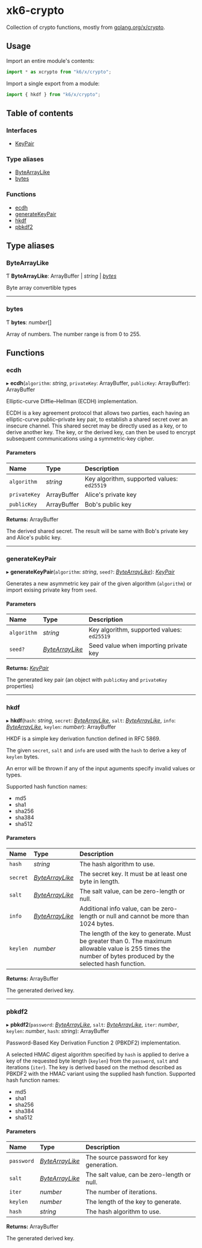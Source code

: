 # xk6-crypto

Collection of crypto functions, mostly from [golang.org/x/crypto](https://pkg.go.dev/golang.org/x/crypto).

## Usage

Import an entire module's contents:
```JavaScript
import * as xcrypto from "k6/x/crypto";
```

Import a single export from a module:
```JavaScript
import { hkdf } from "k6/x/crypto";
```

## Table of contents

### Interfaces

- [KeyPair](interfaces/keypair.md)

### Type aliases

- [ByteArrayLike](README.md#bytearraylike)
- [bytes](README.md#bytes)

### Functions

- [ecdh](README.md#ecdh)
- [generateKeyPair](README.md#generatekeypair)
- [hkdf](README.md#hkdf)
- [pbkdf2](README.md#pbkdf2)

## Type aliases

### ByteArrayLike

Ƭ **ByteArrayLike**: ArrayBuffer \| *string* \| [*bytes*](README.md#bytes)

Byte array convertible types

___

### bytes

Ƭ **bytes**: *number*[]

Array of numbers. The number range is from 0 to 255.

## Functions

### ecdh

▸ **ecdh**(`algorithm`: *string*, `privateKey`: ArrayBuffer, `publicKey`: ArrayBuffer): ArrayBuffer

Elliptic-curve Diffie–Hellman (ECDH) implementation.

ECDH is a key agreement protocol that allows two parties, each having an elliptic-curve
public–private key pair, to establish a shared secret over an insecure channel.
This shared secret may be directly used as a key, or to derive another key.
The key, or the derived key, can then be used to encrypt subsequent communications using a symmetric-key cipher.

#### Parameters

| Name | Type | Description |
| :------ | :------ | :------ |
| `algorithm` | *string* | Key algorithm, supported values: `ed25519` |
| `privateKey` | ArrayBuffer | Alice's private key |
| `publicKey` | ArrayBuffer | Bob's public key |

**Returns:** ArrayBuffer

The derived shared secret. The result will be same with Bob's private key and Alice's public key.

___

### generateKeyPair

▸ **generateKeyPair**(`algorithm`: *string*, `seed?`: [*ByteArrayLike*](README.md#bytearraylike)): [*KeyPair*](interfaces/keypair.md)

Generates a new asymmetric key pair of the given algorithm (`algorithm`) or import exising private key from `seed`.

#### Parameters

| Name | Type | Description |
| :------ | :------ | :------ |
| `algorithm` | *string* | Key algorithm, supported values: `ed25519` |
| `seed?` | [*ByteArrayLike*](README.md#bytearraylike) | Seed value when importing private key |

**Returns:** [*KeyPair*](interfaces/keypair.md)

The generated key pair (an object with `publicKey` and `privateKey` properties)

___

### hkdf

▸ **hkdf**(`hash`: *string*, `secret`: [*ByteArrayLike*](README.md#bytearraylike), `salt`: [*ByteArrayLike*](README.md#bytearraylike), `info`: [*ByteArrayLike*](README.md#bytearraylike), `keylen`: *number*): ArrayBuffer

HKDF is a simple key derivation function defined in RFC 5869.

The given `secret`, `salt` and `info` are used with the `hash` to derive a key of `keylen` bytes.

An error will be thrown if any of the input aguments specify invalid values or types.

Supported hash function names:
 - md5
 - sha1
 - sha256
 - sha384
 - sha512

#### Parameters

| Name | Type | Description |
| :------ | :------ | :------ |
| `hash` | *string* | The hash algorithm to use. |
| `secret` | [*ByteArrayLike*](README.md#bytearraylike) | The secret key. It must be at least one byte in length. |
| `salt` | [*ByteArrayLike*](README.md#bytearraylike) | The salt value, can be zero-length or null. |
| `info` | [*ByteArrayLike*](README.md#bytearraylike) | Additional info value, can be zero-length or null and cannot be more than 1024 bytes. |
| `keylen` | *number* | The length of the key to generate. Must be greater than 0. The maximum allowable value is 255 times the number of bytes produced by the selected hash function. |

**Returns:** ArrayBuffer

The generated derived key.

___

### pbkdf2

▸ **pbkdf2**(`password`: [*ByteArrayLike*](README.md#bytearraylike), `salt`: [*ByteArrayLike*](README.md#bytearraylike), `iter`: *number*, `keylen`: *number*, `hash`: *string*): ArrayBuffer

Password-Based Key Derivation Function 2 (PBKDF2) implementation.

A selected HMAC digest algorithm specified by `hash` is applied to derive a key of the requested
byte length (`keylen`) from the `password`, `salt` and iterations (`iter`).
The key is derived based on the method described as PBKDF2 with the HMAC variant using the supplied hash function.
Supported hash function names:
 - md5
 - sha1
 - sha256
 - sha384
 - sha512

#### Parameters

| Name | Type | Description |
| :------ | :------ | :------ |
| `password` | [*ByteArrayLike*](README.md#bytearraylike) | The source password for key generation. |
| `salt` | [*ByteArrayLike*](README.md#bytearraylike) | The salt value, can be zero-length or null. |
| `iter` | *number* | The number of iterations. |
| `keylen` | *number* | The length of the key to generate. |
| `hash` | *string* | The hash algorithm to use. |

**Returns:** ArrayBuffer

The generated derived key.
